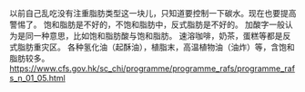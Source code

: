 以前自己乱吃没有注重脂肪类型这一块儿，只知道要控制一下碳水。现在也要提高警惕了。
饱和脂肪是不好的，不饱和脂肪中，反式脂肪是不好的。
加酸字一般认为是同一种意思，比如饱和脂肪酸与饱和脂肪。
速溶咖啡，奶茶，蛋糕等都是反式脂肪重灾区。
各种氢化油（起酥油），植脂末，高温植物油（油炸）等，含饱和脂肪较多。
https://www.cfs.gov.hk/sc_chi/programme/programme_rafs/programme_rafs_n_01_05.html